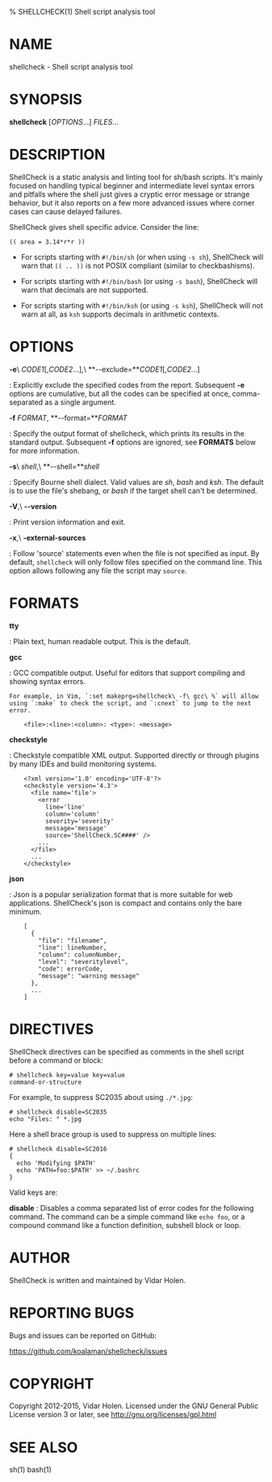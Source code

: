 % SHELLCHECK(1) Shell script analysis tool

# NAME

shellcheck - Shell script analysis tool

# SYNOPSIS

**shellcheck** [*OPTIONS*...] *FILES*...

# DESCRIPTION

ShellCheck is a static analysis and linting tool for sh/bash scripts. It's
mainly focused on handling typical beginner and intermediate level syntax
errors and pitfalls where the shell just gives a cryptic error message or
strange behavior, but it also reports on a few more advanced issues where
corner cases can cause delayed failures.

ShellCheck gives shell specific advice. Consider the line:

    (( area = 3.14*r*r ))

+ For scripts starting with `#!/bin/sh` (or when using `-s sh`), ShellCheck
will warn that `(( .. ))` is not POSIX compliant (similar to checkbashisms).

+ For scripts starting with `#!/bin/bash` (or using `-s bash`), ShellCheck
will warn that decimals are not supported.

+ For scripts starting with `#!/bin/ksh` (or using `-s ksh`), ShellCheck will
not warn at all, as `ksh` supports decimals in arithmetic contexts.


# OPTIONS

**-e**\ *CODE1*[,*CODE2*...],\ **--exclude=***CODE1*[,*CODE2*...]

:   Explicitly exclude the specified codes from the report. Subsequent **-e**
    options are cumulative, but all the codes can be specified at once,
    comma-separated as a single argument.

**-f** *FORMAT*, **--format=***FORMAT*

:   Specify the output format of shellcheck, which prints its results in the
    standard output. Subsequent **-f** options are ignored, see **FORMATS**
    below for more information.

**-s**\ *shell*,\ **--shell=***shell*

:   Specify Bourne shell dialect. Valid values are *sh*, *bash* and *ksh*.
    The default is to use the file's shebang, or *bash* if the target shell
    can't be determined.

**-V**,\ **--version**

:   Print version information and exit.

**-x**,\ **-external-sources**

:   Follow 'source' statements even when the file is not specified as input.
    By default, `shellcheck` will only follow files specified on the command
    line. This option allows following any file the script may `source`.

# FORMATS

**tty**

:   Plain text, human readable output. This is the default.

**gcc**

:   GCC compatible output. Useful for editors that support compiling and
    showing syntax errors.

    For example, in Vim, `:set makeprg=shellcheck\ -f\ gcc\ %` will allow
    using `:make` to check the script, and `:cnext` to jump to the next error.

        <file>:<line>:<column>: <type>: <message>

**checkstyle**

:   Checkstyle compatible XML output. Supported directly or through plugins
    by many IDEs and build monitoring systems.

        <?xml version='1.0' encoding='UTF-8'?>
        <checkstyle version='4.3'>
          <file name='file'>
            <error
              line='line'
              column='column'
              severity='severity'
              message='message'
              source='ShellCheck.SC####' />
            ...
          </file>
          ...
        </checkstyle>

**json**

:   Json is a popular serialization format that is more suitable for web
    applications. ShellCheck's json is compact and contains only the bare
    minimum.

        [
          {
            "file": "filename",
            "line": lineNumber,
            "column": columnNumber,
            "level": "severitylevel",
            "code": errorCode,
            "message": "warning message"
          },
          ...
        ]

# DIRECTIVES
ShellCheck directives can be specified as comments in the shell script
before a command or block:

    # shellcheck key=value key=value
    command-or-structure

For example, to suppress SC2035 about using `./*.jpg`:

    # shellcheck disable=SC2035
    echo "Files: " *.jpg

Here a shell brace group is used to suppress on multiple lines:

    # shellcheck disable=SC2016
    {
      echo 'Modifying $PATH'
      echo 'PATH=foo:$PATH' >> ~/.bashrc
    }

Valid keys are:

**disable**
:   Disables a comma separated list of error codes for the following command.
    The command can be a simple command like `echo foo`, or a compound command
    like a function definition, subshell block or loop.


# AUTHOR
ShellCheck is written and maintained by Vidar Holen.

# REPORTING BUGS
Bugs and issues can be reported on GitHub:

https://github.com/koalaman/shellcheck/issues

# COPYRIGHT
Copyright 2012-2015, Vidar Holen.
Licensed under the GNU General Public License version 3 or later,
see http://gnu.org/licenses/gpl.html


# SEE ALSO

sh(1) bash(1)
